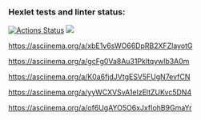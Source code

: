 ### Hexlet tests and linter status:
[![Actions Status](https://github.com/Unukalhaiii/frontend-project-44/workflows/hexlet-check/badge.svg)](https://github.com/Unukalhaiii/frontend-project-44/actions)
<a href="https://codeclimate.com/github/Unukalhaiii/frontend-project-44/maintainability"><img src="https://api.codeclimate.com/v1/badges/656d61740c73082f333c/maintainability" /></a>

https://asciinema.org/a/xbE1v6sWO66DpRB2XFZlayotG

https://asciinema.org/a/gcFg0Va8Au31Pkltqywlb3A0m

https://asciinema.org/a/K0a6fjdJVtgESV5FUgN7evfCN

https://asciinema.org/a/yyWCXVSvA1eIzEltZUKvc5DN4

https://asciinema.org/a/of6UgAYO5O6xJxfIohB9GmaYr

